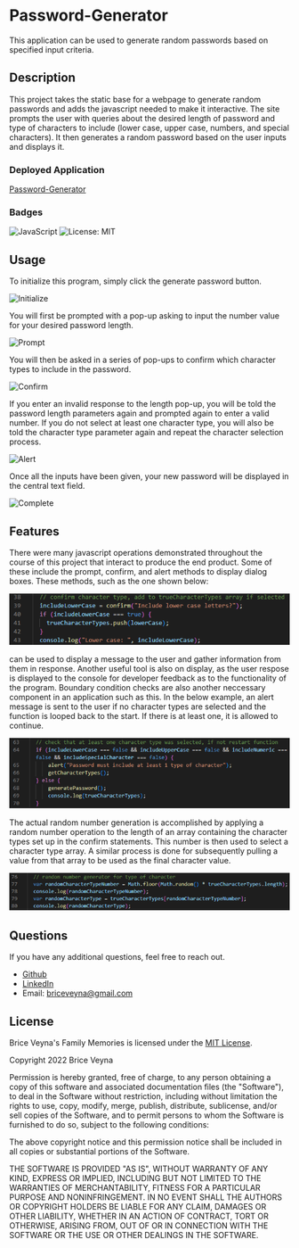 # Password-Generator
This application can be used to generate random passwords based on specified input criteria.

## Description
This project takes the static base for a webpage to generate random passwords and adds the javascript needed to make it interactive. The site prompts the user with queries about the desired length of password and type of characters to include (lower case, upper case, numbers, and special characters). It then generates a random password based on the user inputs and displays it.

### Deployed Application
[Password-Generator](https://briceveyna.github.io/Password-Generator/)

### Badges
![JavaScript](https://img.shields.io/badge/javascript-%23323330.svg?style=for-the-badge&logo=javascript&logoColor=%23F7DF1E) ![License: MIT](https://img.shields.io/badge/License-MIT-yellow.svg)

## Usage
To initialize this program, simply click the generate password button.

![Initialize]()

You will first be prompted with a pop-up asking to input the number value for your desired password length.

![Prompt]()

You will then be asked in a series of pop-ups to confirm which character types to include in the password.

![Confirm]()

If you enter an invalid response to the length pop-up, you will be told the password length parameters again and prompted again to enter a valid number. If you do not select at least one character type, you will also be told the character type parameter again and repeat the character selection process.

![Alert]()

Once all the inputs have been given, your new password will be displayed in the central text field.

![Complete]()

## Features
There were many javascript operations demonstrated throughout the course of this project that interact to produce the end product. Some of these include the prompt, confirm, and alert methods to display dialog boxes. These methods, such as the one shown below:

![Confirm](./Confirm_Character_Type.png)

can be used to display a message to the user and gather information from them in response. Another useful tool is also on display, as the user respose is displayed to the console for developer feedback as to the functionality of the program. Boundary condition checks are also another neccessary component in an application such as this. In the below example, an alert message is sent to the user if no character types are selected and the function is looped back to the start. If there is at least one, it is allowed to continue.

![Check Loop](./Character_Type_Check_Loop.png)

The actual random number generation is accomplished by applying a random number operation to the length of an array containing the character types set up in the confirm statements. This number is then used to select a character type array. A similar process is done for subsequently pulling a value from that array to be used as the final character value.

![Random Number Generation](./Random_Number_Character_Type.png)

## Questions
If you have any additional questions, feel free to reach out.
- [Github](https://github.com/BriceVeyna)
- [LinkedIn](https://www.linkedin.com/in/brice-veyna/)
- Email: briceveyna@gmail.com

## License
Brice Veyna's Family Memories is licensed under the [MIT License](https://opensource.org/licenses/MIT).

Copyright 2022 Brice Veyna

Permission is hereby granted, free of charge, to any person obtaining a copy of this software and associated documentation files (the "Software"), to deal in the Software without restriction, including without limitation the rights to use, copy, modify, merge, publish, distribute, sublicense, and/or sell copies of the Software, and to permit persons to whom the Software is furnished to do so, subject to the following conditions:

The above copyright notice and this permission notice shall be included in all copies or substantial portions of the Software.

THE SOFTWARE IS PROVIDED "AS IS", WITHOUT WARRANTY OF ANY KIND, EXPRESS OR IMPLIED, INCLUDING BUT NOT LIMITED TO THE WARRANTIES OF MERCHANTABILITY, FITNESS FOR A PARTICULAR PURPOSE AND NONINFRINGEMENT. IN NO EVENT SHALL THE AUTHORS OR COPYRIGHT HOLDERS BE LIABLE FOR ANY CLAIM, DAMAGES OR OTHER LIABILITY, WHETHER IN AN ACTION OF CONTRACT, TORT OR OTHERWISE, ARISING FROM, OUT OF OR IN CONNECTION WITH THE SOFTWARE OR THE USE OR OTHER DEALINGS IN THE SOFTWARE.
